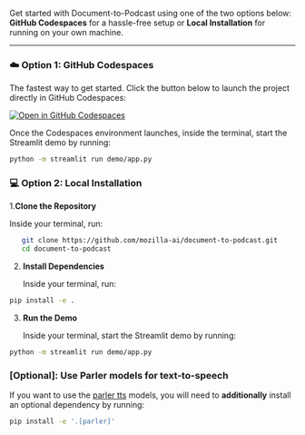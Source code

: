 Get started with Document-to-Podcast using one of the two options below: **GitHub Codespaces** for a hassle-free setup or **Local Installation** for running on your own machine.

---

### ☁️ **Option 1: GitHub Codespaces**

The fastest way to get started. Click the button below to launch the project directly in GitHub Codespaces:

[![Open in GitHub Codespaces](https://github.com/codespaces/badge.svg)](https://github.com/codespaces/new?hide_repo_select=true&ref=main&repo=888426876&skip_quickstart=true&machine=standardLinux32gb)

Once the Codespaces environment launches, inside the terminal, start the Streamlit demo by running:
```bash
python -m streamlit run demo/app.py
```


### 💻  **Option 2: Local Installation**
1.**Clone the Repository**

Inside your terminal, run:
```bash
   git clone https://github.com/mozilla-ai/document-to-podcast.git
   cd document-to-podcast
```
2. **Install Dependencies**

   Inside your terminal, run:

```bash
pip install -e .
```
3. **Run the Demo**

   Inside your terminal, start the Streamlit demo by running:

```bash
python -m streamlit run demo/app.py
```


### [Optional]: Use Parler models for text-to-speech

If you want to use the [parler tts](https://github.com/huggingface/parler-tts) models, you will need to **additionally** install an optional dependency by running:
```bash
pip install -e '.[parler]'
```
